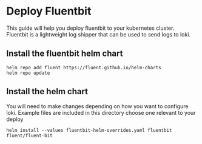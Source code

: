 # Deploy Fluentbit

This guide will help you deploy fluentbit to your kubernetes cluster. Fluentbit is a lightweight log shipper that can be used to send logs to loki.

## Install the fluentbit helm chart

``` shell
helm repo add fluent https://fluent.github.io/helm-charts
helm repo update
```

## Install the helm chart

You will need to make changes depending on how you want to configure loki. Example files are included in this directory choose one relevant to your deploy

``` shell
helm install --values fluentbit-helm-overrides.yaml fluentbit fluent/fluent-bit
```
